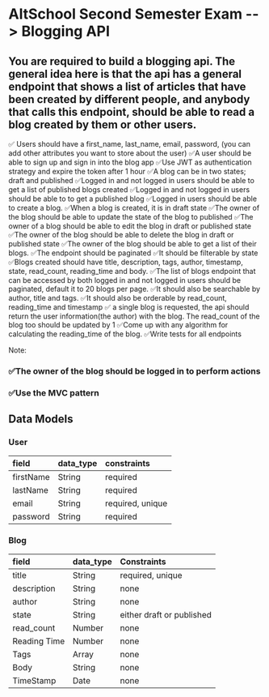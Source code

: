 # AltSchool Second Semester Exam --> Blogging API

## You are required to build a blogging api. The general idea here is that the api has a general endpoint that shows a list of articles that have been created by different people, and anybody that calls this endpoint, should be able to read a blog created by them or other users.

 ✅ Users should have a first_name, last_name, email, password, (you can add other attributes you want to store about the user)
 ✅A user should be able to sign up and sign in into the blog app
 ✅Use JWT as authentication strategy and expire the token after 1 hour
 ✅A blog can be in two states; draft and published
 ✅Logged in and not logged in users should be able to get a list of published blogs created
 ✅Logged in and not logged in users should be able to to get a published blog
 ✅Logged in users should be able to create a blog.
 ✅When a blog is created, it is in draft state
 ✅The owner of the blog should be able to update the state of the blog to published
 ✅The owner of a blog should be able to edit the blog in draft or published state
 ✅The owner of the blog should be able to delete the blog in draft or published state
 ✅The owner of the blog should be able to get a list of their blogs. 
 ✅The endpoint should be paginated
 ✅It should be filterable by state
 ✅Blogs created should have title, description, tags, author, timestamp, state, read_count, reading_time and body.
 ✅The list of blogs endpoint that can be accessed by both logged in and not logged in users should be paginated, default it to 20 blogs per page. 
 ✅It should also be searchable by author, title and tags.
 ✅It should also be orderable by read_count, reading_time and timestamp
 ✅ a single blog is requested, the api should return the user information(the author) with the blog. The read_count of the blog too should be updated by 1
 ✅Come up with any algorithm for calculating the reading_time of the blog.
 ✅Write tests for all endpoints

Note:
### ✅The owner of the blog should be logged in to perform actions
### ✅Use the MVC pattern

## Data Models
### User

|field|data_type|constraints|
|:----  |:--------|:----------|
|firstName  |String|required|
|lastName   |String|required|
|email |String| required, unique|
|password|String|required|

### Blog

|field| data_type| Constraints|
|:----  |:--------|:----------|
|title| String| required, unique|
|description | String| none|
|author| String| none| 
|state| String| either draft or published|
|read_count| Number| none| 
|Reading Time| Number| none|
|Tags| Array| none|
|Body| String| none|
|TimeStamp| Date| none|

